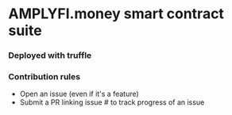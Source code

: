#  AMPLYFI.money smart contract suite

### Deployed with truffle

### Contribution rules

- Open an issue (even if it's a feature)
- Submit a PR linking issue # to track progress of an issue
